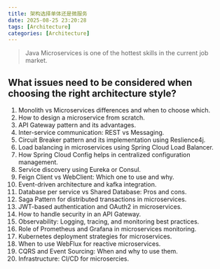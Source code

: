```yaml
---
title: 架构选择单体还是微服务
date: 2025-08-25 23:20:28
tags: [Architecture]
categories: [Architecture]
---
```


> Java Microservices is one of the hottest skills in the current job market.

## What issues need to be considered when choosing the right architecture style?

1. Monolith vs Microservices differences and when to choose which.
2. How to design a microservice from scratch.
3. API Gateway pattern and its advantages.
4. Inter-service communication: REST vs Messaging.
5. Circuit Breaker pattern and its implementation using Reslience4j.
6. Load balancing in microservices using Spring Cloud Load Balancer.
7. How Spring Cloud Config helps in centralized configuration management.
8. Service discovery using Eureka or Consul.
9. Feign Client vs WebClient: Which one to use and why.
10. Event-driven architecture and kafka integration.
11. Database per service vs Shared Database: Pros and cons.
12. Saga Pattern for distributed transactions in microservices.
13. JWT-based authentication and OAuth2 in microservices.
14. How to handle security in an API Gateway.
15. Observability: Logging, tracing, and monitoring best practices.
16. Role of Prometheus and Grafana in microservices monitoring.
17. Kubernetes deployment strategies for microservices.
18. When to use WebFlux for reactive microservices.
19. CQRS and Event Sourcing: When and why to use them.
20. Infrastructure: CI/CD for microsercies.
